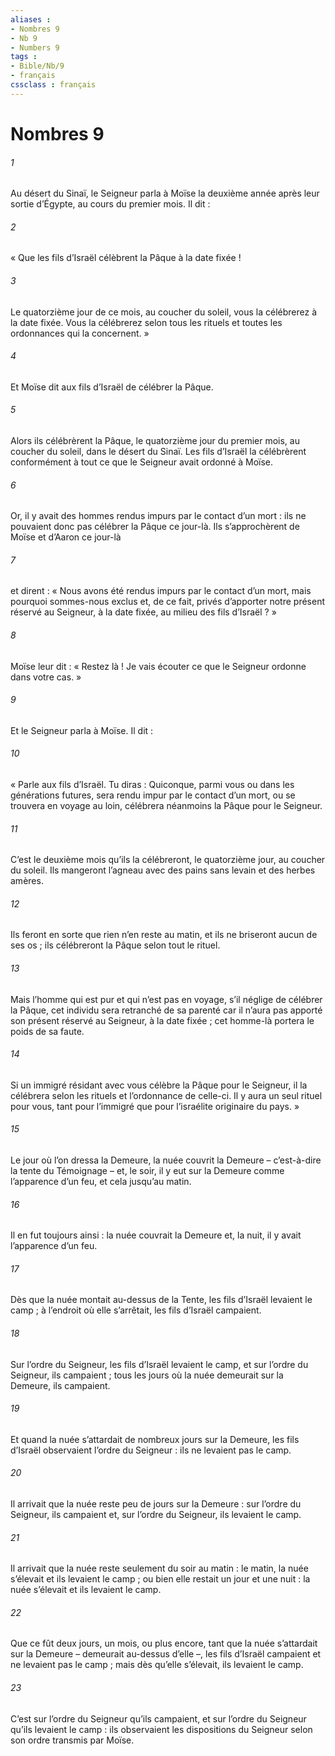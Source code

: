 ```yaml
---
aliases : 
- Nombres 9
- Nb 9
- Numbers 9
tags : 
- Bible/Nb/9
- français
cssclass : français
---
```


# Nombres 9

###### 1
Au désert du Sinaï, le Seigneur parla à Moïse la deuxième année après leur sortie d’Égypte, au cours du premier mois. Il dit :
###### 2
« Que les fils d’Israël célèbrent la Pâque à la date fixée !
###### 3
Le quatorzième jour de ce mois, au coucher du soleil, vous la célébrerez à la date fixée. Vous la célébrerez selon tous les rituels et toutes les ordonnances qui la concernent. »
###### 4
Et Moïse dit aux fils d’Israël de célébrer la Pâque.
###### 5
Alors ils célébrèrent la Pâque, le quatorzième jour du premier mois, au coucher du soleil, dans le désert du Sinaï. Les fils d’Israël la célébrèrent conformément à tout ce que le Seigneur avait ordonné à Moïse.
###### 6
Or, il y avait des hommes rendus impurs par le contact d’un mort : ils ne pouvaient donc pas célébrer la Pâque ce jour-là. Ils s’approchèrent de Moïse et d’Aaron ce jour-là
###### 7
et dirent : « Nous avons été rendus impurs par le contact d’un mort, mais pourquoi sommes-nous exclus et, de ce fait, privés d’apporter notre présent réservé au Seigneur, à la date fixée, au milieu des fils d’Israël ? »
###### 8
Moïse leur dit : « Restez là ! Je vais écouter ce que le Seigneur ordonne dans votre cas. »
###### 9
Et le Seigneur parla à Moïse. Il dit :
###### 10
« Parle aux fils d’Israël. Tu diras : Quiconque, parmi vous ou dans les générations futures, sera rendu impur par le contact d’un mort, ou se trouvera en voyage au loin, célébrera néanmoins la Pâque pour le Seigneur.
###### 11
C’est le deuxième mois qu’ils la célébreront, le quatorzième jour, au coucher du soleil. Ils mangeront l’agneau avec des pains sans levain et des herbes amères.
###### 12
Ils feront en sorte que rien n’en reste au matin, et ils ne briseront aucun de ses os ; ils célébreront la Pâque selon tout le rituel.
###### 13
Mais l’homme qui est pur et qui n’est pas en voyage, s’il néglige de célébrer la Pâque, cet individu sera retranché de sa parenté car il n’aura pas apporté son présent réservé au Seigneur, à la date fixée ; cet homme-là portera le poids de sa faute.
###### 14
Si un immigré résidant avec vous célèbre la Pâque pour le Seigneur, il la célébrera selon les rituels et l’ordonnance de celle-ci. Il y aura un seul rituel pour vous, tant pour l’immigré que pour l’israélite originaire du pays. »
###### 15
Le jour où l’on dressa la Demeure, la nuée couvrit la Demeure – c’est-à-dire la tente du Témoignage – et, le soir, il y eut sur la Demeure comme l’apparence d’un feu, et cela jusqu’au matin.
###### 16
Il en fut toujours ainsi : la nuée couvrait la Demeure et, la nuit, il y avait l’apparence d’un feu.
###### 17
Dès que la nuée montait au-dessus de la Tente, les fils d’Israël levaient le camp ; à l’endroit où elle s’arrêtait, les fils d’Israël campaient.
###### 18
Sur l’ordre du Seigneur, les fils d’Israël levaient le camp, et sur l’ordre du Seigneur, ils campaient ; tous les jours où la nuée demeurait sur la Demeure, ils campaient.
###### 19
Et quand la nuée s’attardait de nombreux jours sur la Demeure, les fils d’Israël observaient l’ordre du Seigneur : ils ne levaient pas le camp.
###### 20
Il arrivait que la nuée reste peu de jours sur la Demeure : sur l’ordre du Seigneur, ils campaient et, sur l’ordre du Seigneur, ils levaient le camp.
###### 21
Il arrivait que la nuée reste seulement du soir au matin : le matin, la nuée s’élevait et ils levaient le camp ; ou bien elle restait un jour et une nuit : la nuée s’élevait et ils levaient le camp.
###### 22
Que ce fût deux jours, un mois, ou plus encore, tant que la nuée s’attardait sur la Demeure – demeurait au-dessus d’elle –, les fils d’Israël campaient et ne levaient pas le camp ; mais dès qu’elle s’élevait, ils levaient le camp.
###### 23
C’est sur l’ordre du Seigneur qu’ils campaient, et sur l’ordre du Seigneur qu’ils levaient le camp : ils observaient les dispositions du Seigneur selon son ordre transmis par Moïse.

